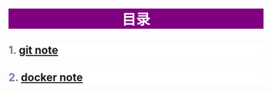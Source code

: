 # <p style ='background-color:purple;text-align:center;'><font color='white'>目录</font></p>

## <p style ='background-color:white;text-align:left;'><font color='#8076a3'>1. [git note](https://github.com/zhuzhumeng618/notes/blob/master/git.md)</font></p>
## <p style ='background-color:white;text-align:left;'><font color='#8076a3'>2. [docker note](https://github.com/zhuzhumeng618/notes/blob/master/docker.md)</font></p>